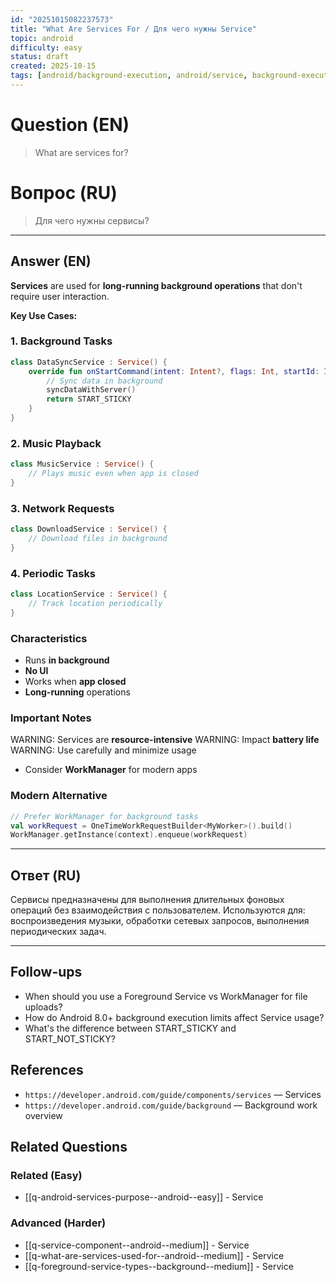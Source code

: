 ```yaml
---
id: "20251015082237573"
title: "What Are Services For / Для чего нужны Service"
topic: android
difficulty: easy
status: draft
created: 2025-10-15
tags: [android/background-execution, android/service, background-execution, background-processing, long-running-tasks, service, difficulty/easy]
---
```


# Question (EN)

> What are services for?

# Вопрос (RU)

> Для чего нужны сервисы?

---

## Answer (EN)

**Services** are used for **long-running background operations** that don't require user interaction.

**Key Use Cases:**

### 1. Background Tasks

```kotlin
class DataSyncService : Service() {
    override fun onStartCommand(intent: Intent?, flags: Int, startId: Int): Int {
        // Sync data in background
        syncDataWithServer()
        return START_STICKY
    }
}
```

### 2. Music Playback

```kotlin
class MusicService : Service() {
    // Plays music even when app is closed
}
```

### 3. Network Requests

```kotlin
class DownloadService : Service() {
    // Download files in background
}
```

### 4. Periodic Tasks

```kotlin
class LocationService : Service() {
    // Track location periodically
}
```

### Characteristics

-   Runs **in background**
-   **No UI**
-   Works when **app closed**
-   **Long-running** operations

### Important Notes

WARNING: Services are **resource-intensive**
WARNING: Impact **battery life**
WARNING: Use carefully and minimize usage

-   Consider **WorkManager** for modern apps

### Modern Alternative

```kotlin
// Prefer WorkManager for background tasks
val workRequest = OneTimeWorkRequestBuilder<MyWorker>().build()
WorkManager.getInstance(context).enqueue(workRequest)
```

---

## Ответ (RU)

Сервисы предназначены для выполнения длительных фоновых операций без взаимодействия с пользователем. Используются для: воспроизведения музыки, обработки сетевых запросов, выполнения периодических задач.

---

## Follow-ups

-   When should you use a Foreground Service vs WorkManager for file uploads?
-   How do Android 8.0+ background execution limits affect Service usage?
-   What's the difference between START_STICKY and START_NOT_STICKY?

## References

-   `https://developer.android.com/guide/components/services` — Services
-   `https://developer.android.com/guide/background` — Background work overview

## Related Questions

### Related (Easy)

-   [[q-android-services-purpose--android--easy]] - Service

### Advanced (Harder)

-   [[q-service-component--android--medium]] - Service
-   [[q-what-are-services-used-for--android--medium]] - Service
-   [[q-foreground-service-types--background--medium]] - Service
